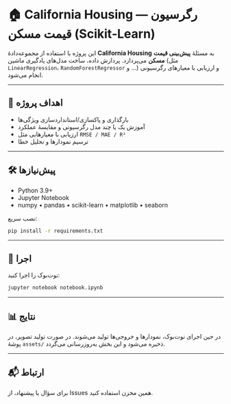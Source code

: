 # 🏠 California Housing — رگرسیون قیمت مسکن (Scikit‑Learn)

این پروژه با استفاده از مجموعه‌دادهٔ **California Housing** به مسئلهٔ **پیش‌بینی قیمت مسکن** می‌پردازد. پردازش داده، ساخت مدل‌های یادگیری ماشین (مثل `LinearRegression`، `RandomForestRegressor` و …) و ارزیابی با معیارهای رگرسیونی انجام می‌شود.

---

## 🎯 اهداف پروژه
- بارگذاری و پاکسازی/استانداردسازی ویژگی‌ها
- آموزش یک یا چند مدل رگرسیونی و مقایسهٔ عملکرد
- ارزیابی با معیارهایی مثل `RMSE / MAE / R²`
- ترسیم نمودارها و تحلیل خطا

---

## 🛠 پیش‌نیازها
- Python 3.9+
- Jupyter Notebook
- numpy • pandas • scikit-learn • matplotlib • seaborn

نصب سریع:
```bash
pip install -r requirements.txt
```

---

## 🚀 اجرا
نوت‌بوک را اجرا کنید:
```bash
jupyter notebook notebook.ipynb
```

---

## 📊 نتایج
در حین اجرای نوت‌بوک، نمودارها و خروجی‌ها تولید می‌شوند. در صورت تولید تصویر، در پوشهٔ `assets/` ذخیره می‌شود و این بخش به‌روزرسانی می‌گردد.

---

## 📬 ارتباط
برای سؤال یا پیشنهاد، از Issues همین مخزن استفاده کنید.
